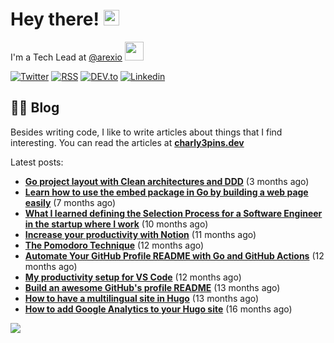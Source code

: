 
# Hey there! <img src="https://media.giphy.com/media/hvRJCLFzcasrR4ia7z/giphy.gif" width="25px">

I'm a Tech Lead at <a href="https://github.com/arexio">@arexio</a> <img src="https://media.giphy.com/media/WUlplcMpOCEmTGBtBW/giphy.gif" width="30">

[![Twitter](https://img.shields.io/badge/Twitter-1DA1F2?style=for-the-badge&logo=twitter&logoColor=white)](https://twitter.com/intent/follow?screen_name=charly3pins)
[![RSS](https://img.shields.io/badge/RSS-FFA500?style=for-the-badge&logo=rss&logoColor=white)](https://charly3pins.dev)
[![DEV.to](https://img.shields.io/badge/dev.to-0A0A0A?style=for-the-badge&logo=dev.to&logoColor=white)](https://dev.to/charly3pins)
[![Linkedin](https://img.shields.io/badge/LinkedIn-0077B5?style=for-the-badge&logo=linkedin&logoColor=white)](https://www.linkedin.com/in/carlesfuste/)

## 👨‍💻 Blog

Besides writing code, I like to write articles about things that I find interesting. You can read the articles at **[charly3pins.dev](https://charly3pins.dev)**

Latest posts:
- **[Go project layout with Clean architectures and DDD](https://charly3pins.dev/blog/go-project-layout-with-clean-architecures-and-ddd/)** (3 months ago)
- **[Learn how to use the embed package in Go by building a web page easily](https://charly3pins.dev/blog/learn-how-to-use-the-embed-package-in-go-by-building-a-web-page-easily/)** (7 months ago)
- **[What I learned defining the Selection Process for a Software Engineer in the startup where I work](https://charly3pins.dev/blog/what-i-learned-defining-the-selection-process-for-a-software-engineer-in-the-startup-where-i-work/)** (10 months ago)
- **[Increase your productivity with Notion](https://charly3pins.dev/blog/increase-your-productivity-with-notion/)** (11 months ago)
- **[The Pomodoro Technique](https://charly3pins.dev/blog/the-pomodoro-technique/)** (12 months ago)
- **[Automate Your GitHub Profile README with Go and GitHub Actions](https://charly3pins.dev/blog/automate-your-github-profile-readme-with-go-and-github-actions/)** (12 months ago)
- **[My productivity setup for VS Code](https://charly3pins.dev/blog/my-productivity-setup-for-vs-code/)** (12 months ago)
- **[Build an awesome GitHub's profile README](https://charly3pins.dev/blog/build-an-awesome-github-profile-readme/)** (13 months ago)
- **[How to have a multilingual site in Hugo](https://charly3pins.dev/blog/how-to-have-a-multilingual-site-in-hugo/)** (13 months ago)
- **[How to add Google Analytics to your Hugo site](https://charly3pins.dev/blog/how-to-add-google-analytics-to-your-hugo-site/)** (16 months ago)


![](https://media.giphy.com/media/OPYnG3Xf8zLag/giphy.gif)